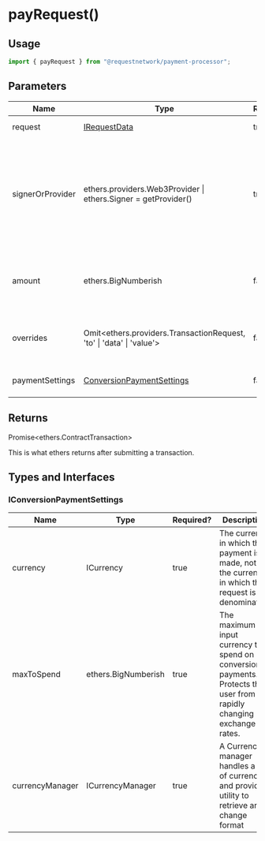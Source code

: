 # payRequest()

## Usage

```typescript
import { payRequest } from "@requestnetwork/payment-processor";
```

## Parameters

<table data-full-width="true"><thead><tr><th>Name</th><th>Type</th><th data-type="checkbox">Required?</th><th>Description</th></tr></thead><tbody><tr><td>request</td><td><a href="../request-client.js/irequestdatawithevents.md#irequestdata">IRequestData</a></td><td>true</td><td>The request object</td></tr><tr><td>signerOrProvider</td><td>ethers.providers.Web3Provider | ethers.Signer = getProvider()</td><td>true</td><td>An ethers v5 Provider. See <a data-mention href="../../../get-started/quickstart-browser.md#pay-a-request">#pay-a-request</a> for explanation how to wrap a viem WalletClient to look like an ethers v5 Provider.</td></tr><tr><td>amount</td><td>ethers.BigNumberish</td><td>false</td><td>The amount to pay. Defaults to the expected amount of the request.</td></tr><tr><td>overrides</td><td>Omit&#x3C;ethers.providers.TransactionRequest, 'to' | 'data' | 'value'></td><td>false</td><td>Override transaction settings like baseFee and maxPriorityFee</td></tr><tr><td>paymentSettings</td><td><a href="payrequest.md#iconversionpaymentsettings">ConversionPaymentSettings</a></td><td>false</td><td>Settings for conversion payments</td></tr></tbody></table>

## Returns

Promise\<ethers.ContractTransaction>

This is what ethers returns after submitting a transaction.

## Types and Interfaces

### IConversionPaymentSettings

<table data-full-width="true"><thead><tr><th>Name</th><th>Type</th><th data-type="checkbox">Required?</th><th>Description</th></tr></thead><tbody><tr><td>currency</td><td>ICurrency</td><td>true</td><td>The currency in which the payment is made, not the currency in which the request is denominated.</td></tr><tr><td>maxToSpend</td><td>ethers.BigNumberish</td><td>true</td><td>The maximum input currency to spend on conversion payments. Protects the user from rapidly changing exchange rates.</td></tr><tr><td>currencyManager</td><td>ICurrencyManager</td><td>true</td><td>A Currency manager handles a list of currencies and provides utility to retrieve and change format</td></tr></tbody></table>
